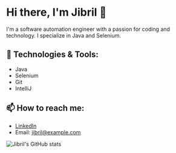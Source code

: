 # Hi there, I'm Jibril 👋

I'm a software automation engineer with a passion for coding and technology. I specialize in Java and Selenium. 

## 🚀 Technologies & Tools:
- Java
- Selenium
- Git
- IntelliJ

## 📫 How to reach me:
- [LinkedIn](https://www.linkedin.com/in/jibriliman)
- Email: jibril@example.com

![Jibril's GitHub stats](https://github-readme-stats.vercel.app/api?username=jibriliman&show_icons=true&hide_title=true)
